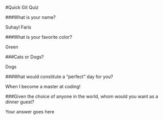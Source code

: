 #Quick Git Quiz

###What is your name?

Suhayl Faris

###What is your favorite color?

Green

###Cats or Dogs?

Dogs

###What would constitute a “perfect” day for you?

When I become a master at coding!

###Given the choice of anyone in the world, whom would you want as a dinner guest?

Your answer goes here
